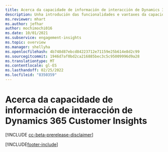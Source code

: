 ```yaml
---
title: Acerca da capacidade de información de interacción de Dynamics 365 Customer Insights
description: Unha introdución das funcionalidades e vantaxes da capacidade de información de interacción.
ms.reviewer: mhart
ms.author: jefhar
author: mochimochi016
ms.date: 10/01/2021
ms.subservice: engagement-insights
ms.topic: overview
ms.manager: shellyha
ms.openlocfilehash: 4b748d87ebcd84223712e71159e25b614e8d2c99
ms.sourcegitcommit: 1946d7af0bd2ca216885bec3c5c95009996d9a28
ms.translationtype: MT
ms.contentlocale: gl-ES
ms.lasthandoff: 02/25/2022
ms.locfileid: "8350359"
---
```

# <a name="about-dynamics-365-customer-insights-engagement-insights-capability"></a>Acerca da capacidade de información de interacción de Dynamics 365 Customer Insights 

[!INCLUDE [cc-beta-prerelease-disclaimer](includes/cc-beta-prerelease-disclaimer.md)]

[!INCLUDE[footer-include](../includes/footer-banner.md)]
